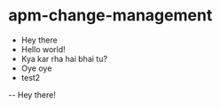 # apm-change-management
* Hey there
* Hello world!
* Kya kar rha hai bhai tu?
* Oye oye
* test2

-- Hey there!
